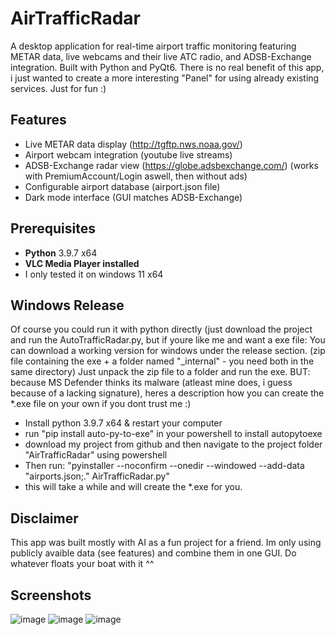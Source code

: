 # AirTrafficRadar
A desktop application for real-time airport traffic monitoring featuring METAR data, live webcams and their live ATC radio, and ADSB-Exchange integration. 
Built with Python and PyQt6.
There is no real benefit of this app, i just wanted to create a more interesting "Panel" for using already existing services. Just for fun :) 


## Features
- Live METAR data display (http://tgftp.nws.noaa.gov/)
- Airport webcam integration (youtube live streams)
- ADSB-Exchange radar view (https://globe.adsbexchange.com/) (works with PremiumAccount/Login aswell, then without ads)
- Configurable airport database (airport.json file)
- Dark mode interface (GUI matches ADSB-Exchange)


## Prerequisites
- **Python** 3.9.7 x64
- **VLC Media Player installed**
- I only tested it on windows 11 x64


## Windows Release
Of course you could run it with python directly (just download the project and run the AutoTrafficRadar.py, but if youre like me and want a exe file:
You can download a working version for windows under the release section. (zip file containing the exe + a folder named "_internal" - you need both in the same directory)
Just unpack the zip file to a folder and run the exe. 
BUT: because MS Defender thinks its malware (atleast mine does, i guess because of a lacking signature), heres a description how you can create the *.exe file on your own if you dont trust me :)

- Install python 3.9.7 x64 & restart your computer
- run "pip install auto-py-to-exe" in your powershell to install autopytoexe
- download my project from github and then navigate to the project folder "AirTrafficRadar" using powershell
- Then run: "pyinstaller --noconfirm --onedir --windowed --add-data "airports.json;." AirTrafficRadar.py"
- this will take a while and will create the *.exe for you. 


## Disclaimer
This app was built mostly with AI as a fun project for a friend. Im only using publicly avaible data (see features) and combine them in one GUI.
Do whatever floats your boat with it ^^


## Screenshots
![image](https://github.com/user-attachments/assets/4f52967e-102b-4705-9321-704dc87ec946)
![image](https://github.com/user-attachments/assets/88cc4c3c-87bf-4336-925f-e0ac7edf9b94)
![image](https://github.com/user-attachments/assets/b4016236-c71f-4ef7-ba04-58e0bb4409ac)
